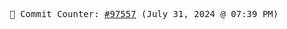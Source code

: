 <p align="center">
    <samp>
        📮 Commit Counter: <a href="https://github.com/Javascript-void0/Javascript-void0/commits/main">#97557</a> (July 31, 2024 @ 07:39 PM)
    </samp>
</p>